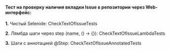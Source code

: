 #### Тест на проверку наличия вкладки Issue в репозитории через Web-интерфейс:

**1.** Чистый Selenide: CheckTextOfIssueTests

**2.** Лямбда шаги через step (name, () -> {}): CheckTextOfIssueLambdaTests

**3.** Шаги с аннотацией @Step: CheckTextOfIssueAnnotatedTests


